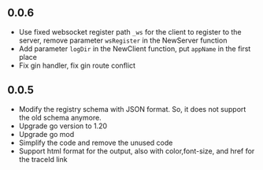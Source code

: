 ## 0.0.6
- Use fixed websocket register path `_ws` for the client to register to the server, remove parameter `wsRegister` in the NewServer function
- Add parameter `logDir` in the NewClient function, put `appName` in the first place
- Fix gin handler, fix gin route conflict
## 0.0.5
- Modify the registry schema with JSON format. So, it does not support the old schema anymore.
- Upgrade go version to 1.20
- Upgrade go mod
- Simplify the code and remove the unused code
- Support html format for the output, also with color,font-size, and href for the traceId link